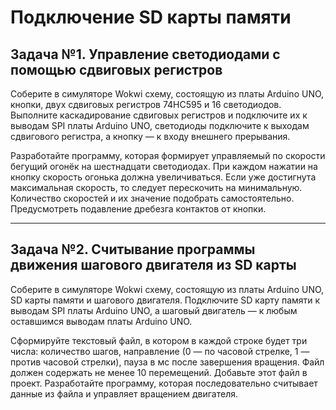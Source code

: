 # Подключение SD карты памяти

## Задача №1. Управление светодиодами с помощью сдвиговых регистров

Соберите в симуляторе Wokwi схему, состоящую из платы Arduino UNO, кнопки, двух сдвиговых регистров 74HC595 и 16 светодиодов. Выполните каскадирование сдвиговых регистров и подключите их к выводам SPI платы Arduino UNO, светодиоды подключите к выходам сдвигового регистра, а кнопку — к входу внешнего прерывания.<br>

Разработайте программу, которая формирует управляемый по скорости бегущий огонёк на шестнадцати светодиодах. При каждом нажатии на кнопку скорость огонька должна увеличиваться. Если уже достигнута максимальная скорость, то следует перескочить на минимальную. Количество скоростей и их значение подобрать самостоятельно. Предусмотреть подавление дребезга контактов от кнопки.<br>

------------

## Задача №2. Считывание программы движения шагового двигателя из SD карты

Соберите в симуляторе Wokwi схему, состоящую из платы Arduino UNO, SD карты памяти и шагового двигателя. Подключите SD карту памяти к выводам SPI платы Arduino UNO, а шаговый двигатель — к любым оставшимся выводам платы Arduino UNO.<br>

Сформируйте текстовый файл, в котором в каждой строке будет три числа: количество шагов, направление (0 — по часовой стрелке, 1 — против часовой стрелки), пауза в мс после завершения вращения. Файл должен содержать не менее 10 перемещений. Добавьте этот файл в проект.
Разработайте программу, которая последовательно считывает данные из файла и управляет вращением двигателя.<br>
